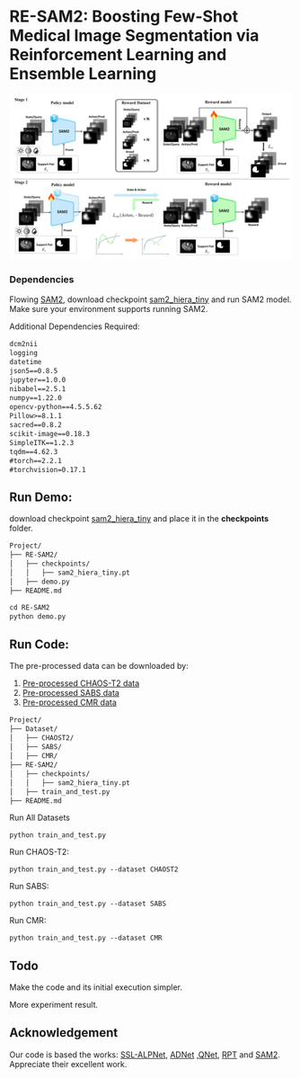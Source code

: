 # RE-SAM2: Boosting Few-Shot Medical Image Segmentation via Reinforcement Learning and Ensemble Learning

![pipeline](./fig/RE_SAM2.jpg)

### Dependencies

Flowing [SAM2](https://github.com/facebookresearch/sam2), download checkpoint [sam2_hiera_tiny](https://dl.fbaipublicfiles.com/segment_anything_2/072824/sam2_hiera_tiny.pt) and run SAM2 model. Make sure your environment supports running SAM2.

Additional Dependencies Required:

```
dcm2nii
logging
datetime
json5==0.8.5
jupyter==1.0.0
nibabel==2.5.1
numpy==1.22.0
opencv-python==4.5.5.62
Pillow>=8.1.1
sacred==0.8.2
scikit-image==0.18.3
SimpleITK==1.2.3
tqdm==4.62.3
#torch==2.2.1
#torchvision=0.17.1
```

## Run Demo:

download checkpoint [sam2_hiera_tiny](https://dl.fbaipublicfiles.com/segment_anything_2/072824/sam2_hiera_tiny.pt) and place it in the **checkpoints** folder.

```
Project/
├── RE-SAM2/
│   ├── checkpoints/
│   │   ├── sam2_hiera_tiny.pt
│   ├── demo.py
├── README.md
```

```
cd RE-SAM2
python demo.py
```

## Run Code:

The pre-processed data can be downloaded by:

1. [Pre-processed CHAOS-T2 data](https://drive.google.com/drive/folders/12-oaFZP6LjrKUFcydJplx9QUOfO8qn3o)
2. [Pre-processed SABS data](https://drive.google.com/drive/folders/1fLPY2MLIsQwREgsTz2IZTBASFch_IcqS?usp=drive_link)
3. [Pre-processed CMR data](https://drive.google.com/drive/folders/100-QvlvtCeiHTioGjb--U_oU6gvg5oUc?usp=sharing)

```
Project/
├── Dataset/
│   ├── CHAOST2/
│   ├── SABS/
│   ├── CMR/
├── RE-SAM2/
│   ├── checkpoints/
│   │   ├── sam2_hiera_tiny.pt
│   ├── train_and_test.py
├── README.md
```

Run All Datasets

```
python train_and_test.py
```

Run CHAOS-T2:

```
python train_and_test.py --dataset CHAOST2
```

Run SABS:

```
python train_and_test.py --dataset SABS
```

Run CMR:

```
python train_and_test.py --dataset CMR
```

## Todo

Make the code and its initial execution simpler.

More experiment result.

## Acknowledgement

Our code is based the works: [SSL-ALPNet](https://github.com/cheng-01037/Self-supervised-Fewshot-Medical-Image-Segmentation), [ADNet](https://github.com/sha168/ADNet) ,[QNet](https://github.com/ZJLAB-AMMI/Q-Net), [RPT](https://github.com/YazhouZhu19/RPT) and [SAM2](https://github.com/facebookresearch/sam2). Appreciate their excellent work.



